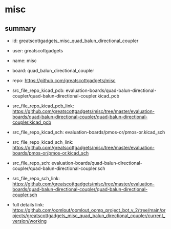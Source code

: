 # misc
 
## summary 
* id: greatscottgadgets_misc_quad_balun_directional_coupler
* user: greatscottgadgets
* name: misc
* board: quad_balun_directional_coupler
* repo: https://github.com/greatscottgadgets/misc
* src_file_repo_kicad_pcb: evaluation-boards/quad-balun-directional-coupler/quad-balun-directional-coupler.kicad_pcb
* src_file_repo_kicad_pcb_link: https://github.com/greatscottgadgets/misc/tree/master/evaluation-boards/quad-balun-directional-coupler/quad-balun-directional-coupler.kicad_pcb
* src_file_repo_kicad_sch: evaluation-boards/pmos-or/pmos-or.kicad_sch
* src_file_repo_kicad_sch_link: https://github.com/greatscottgadgets/misc/tree/master/evaluation-boards/pmos-or/pmos-or.kicad_sch

* src_file_repo_sch: evaluation-boards/quad-balun-directional-coupler/quad-balun-directional-coupler.sch
* src_file_repo_sch_link: https://github.com/greatscottgadgets/misc/tree/master/evaluation-boards/quad-balun-directional-coupler/quad-balun-directional-coupler.sch
* full details link: https://github.com/oomlout/oomlout_oomp_project_bot_v_2/tree/main/projects/greatscottgadgets_misc_quad_balun_directional_coupler/current_version/working  







